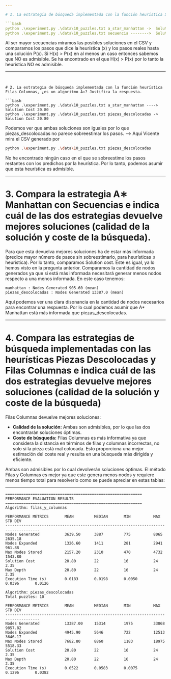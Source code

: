 ```yaml
---

# 1. La estrategia de búsqueda implementada con la función heurística Secuencias, ¿es un algoritmo A∗? Justifica la respuesta.

```bash
python .\experiment.py .\data\10_puzzles.txt a_star_manhattan ->  Solution Cost 20.80
python .\experiment.py .\data\10_puzzles.txt secuencia -------->  Solution Cost 25.40
```

Al ser mayor secuencias miramos las posibles soluciones en el CSV y comparamos los pasos que dice la heurística (x) y los pasos reales hasta una solución P(x).
Si H(x) > P(x) en al menos un caso entonces sabemos que NO es admisible.
Se ha encontrado en el que H(x) > P(x) por lo tanto la heurística NO es admisible.

---
```


# 2. La estrategia de búsqueda implementada con la función heurística Filas Columnas, ¿es un algoritmo A∗? Justifica la respuesta.

```bash
python .\experiment.py .\data\10_puzzles.txt a_star_manhattan ---->  Solution Cost 20.80
python .\experiment.py .\data\10_puzzles.txt piezas_descolocadas ->  Solution Cost 20.80
```

Podemos ver que ambas soluciones son iguales por lo que piezas_descolocadas no parece sobreestimar los pasos.
--> Aquí Vicente mira el CSV generado por

```bash
python .\experiment.py .\data\10_puzzles.txt piezas_descolocadas
```

No he encontrado ningún caso en el que se sobreestime los pasos restantes con los predichos por la heurística.
Por lo tanto, podemos asumir que esta heurística es admisible.

---

# 3. Compara la estrategia A∗ Manhattan con Secuencias e indica cuál de las dos estrategias devuelve mejores soluciones (calidad de la solución y coste de la búsqueda).

Para que esta devuelva mejores soluciones ha de estar más informada (predice mayor número de pasos sin sobreestimarlo, para heurísticas ≤ heurística).
Por lo tanto, comparamos Solution cost. Este es igual, ya lo hemos visto en la pregunta anterior.
Comparamos la cantidad de nodos generados ya que si está más informada necesitará generar menos nodos respecto a una menos informada.
En este caso tenemos:

```
manhattan : Nodes Generated 905.60 (mean)
piezas_descolocadas : Nodes Generated 13387.0 (mean)
```

Aquí podemos ver una clara disonancia en la cantidad de nodos necesarios para encontrar una respuesta.
Por lo cual podemos asumir que A* Manhattan está más informada que piezas_descolocadas.

---

# 4. Compara las estrategias de búsqueda implementadas con las heurísticas Piezas Descolocadas y Filas Columnas e indica cuál de las dos estrategias devuelve mejores soluciones (calidad de la solución y coste de la búsqueda)

Filas Columnas devuelve mejores soluciones:

* **Calidad de la solución:** Ambas son admisibles, por lo que las dos encontrarán soluciones óptimas.
* **Coste de búsqueda:** Filas Columnas es más informativa ya que considera la distancia en términos de filas y columnas incorrectas, no solo si la pieza está mal colocada. Esto proporciona una mejor estimación del coste real y resulta en una búsqueda más dirigida y eficiente.

Ambas son admisibles por lo cual devolverán soluciones óptimas.
El método Filas y Columnas es mejor ya que este genera menos nodos y requiere menos tiempo total para resolverlo como se puede apreciar en estas tablas:

---

```
============================================================
PERFORMANCE EVALUATION RESULTS
============================================================
Algorithm: filas_y_columnas

PERFORMANCE METRICS       MEAN         MEDIAN       MIN          MAX          STD DEV
-------------------------------------------------------------------------------------
Nodes Generated           3639.50      3887         775          8065         2635.18
Nodes Expanded            1326.60      1411         281          2941         961.88
Max Nodes Stored          2157.20      2310         470          4732         1543.80
Solution Cost             20.80        22           16           24           2.35
Max Depth                 20.80        22           16           24           2.35
Execution Time (s)        0.0183       0.0198       0.0050       0.0396       0.0126

Algorithm: piezas_descolocadas
Total puzzles: 10

PERFORMANCE METRICS       MEAN         MEDIAN       MIN          MAX          STD DEV
-------------------------------------------------------------------------------------
Nodes Generated           13387.00     15314        1975         33868        9857.82
Nodes Expanded            4945.90      5646         722          12513        3646.17
Max Nodes Stored          7682.80      8860         1183         18975        5518.33
Solution Cost             20.80        22           16           24           2.35
Max Depth                 20.80        22           16           24           2.35
Execution Time (s)        0.0522       0.0583       0.0075       0.1296       0.0382
```
